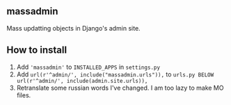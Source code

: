 ## massadmin

Mass updatting objects in Django's admin site.

## How to install

1. Add ```'massadmin'``` to ```INSTALLED_APPS``` in ```settings.py```
1. Add ```url(r'^admin/', include("massadmin.urls")),``` to ```urls.py BELOW url(r'^admin/', include(admin.site.urls)),```
1. Retranslate some russian words I've changed. I am too lazy to make MO files.
